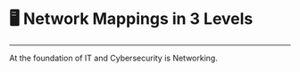 # 🖥️ Network Mappings in 3 Levels
------

At the foundation of IT and Cybersecurity is Networking. 
